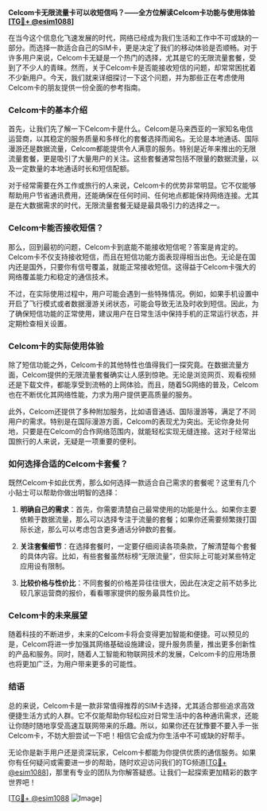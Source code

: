 **Celcom卡无限流量卡可以收短信吗？——全方位解读Celcom卡功能与使用体验[[TG💪+ @esim1088](https://t.me/s/esim1088)]**

在当今这个信息化飞速发展的时代，网络已经成为我们生活和工作中不可或缺的一部分。而选择一款适合自己的SIM卡，更是决定了我们的移动体验是否顺畅。对于许多用户来说，Celcom卡无疑是一个热门的选择，尤其是它的无限流量套餐，受到了不少人的青睐。然而，关于Celcom卡是否能接收短信的问题，却常常困扰着不少新用户。今天，我们就来详细探讨一下这个问题，并为那些正在考虑使用Celcom卡的朋友提供一份全面的参考指南。

### Celcom卡的基本介绍

首先，让我们先了解一下Celcom卡是什么。Celcom是马来西亚的一家知名电信运营商，以其稳定的服务质量和多样化的套餐选择而闻名。无论是本地通话、国际漫游还是数据流量，Celcom都能提供令人满意的服务。特别是近年来推出的无限流量套餐，更是吸引了大量用户的关注。这些套餐通常包括不限量的数据流量，以及一定数量的本地通话时长和短信配额。

对于经常需要在外工作或旅行的人来说，Celcom卡的优势非常明显。它不仅能够帮助用户节省通讯费用，还能确保在任何时间、任何地点都能保持网络连接。尤其是在大数据需求的时代，无限流量套餐无疑是最具吸引力的选择之一。

### Celcom卡能否接收短信？

那么，回到最初的问题，Celcom卡到底能不能接收短信呢？答案是肯定的。Celcom卡不仅支持接收短信，而且在短信功能方面表现得相当出色。无论是在国内还是国外，只要你有信号覆盖，就能正常接收短信。这得益于Celcom卡强大的网络覆盖能力和稳定的通信技术。

不过，在实际使用过程中，用户可能会遇到一些特殊情况。例如，如果手机设置中开启了飞行模式或者数据漫游关闭状态，可能会导致无法及时收到短信。因此，为了确保短信功能的正常使用，建议用户在日常生活中保持手机的正常运行状态，并定期检查相关设置。

### Celcom卡的实际使用体验

除了短信功能之外，Celcom卡的其他特性也值得我们一探究竟。在数据流量方面，Celcom提供的无限流量套餐确实让人感到惊艳。无论是浏览网页、观看视频还是下载文件，都能享受到流畅的上网体验。而且，随着5G网络的普及，Celcom也在不断优化其网络性能，力求为用户提供更高质量的服务。

此外，Celcom还提供了多种附加服务，比如语音通话、国际漫游等，满足了不同用户的需求。特别是在国际漫游方面，Celcom的表现尤为突出。无论你身处何地，只要是在Celcom的合作网络范围内，就能轻松实现无缝连接。这对于经常出国旅行的人来说，无疑是一项重要的便利。

### 如何选择合适的Celcom卡套餐？

既然Celcom卡如此优秀，那么如何选择一款适合自己需求的套餐呢？这里有几个小贴士可以帮助你做出明智的选择：

1. **明确自己的需求**：首先，你需要清楚自己最常使用的功能是什么。如果你主要依赖于数据流量，那么可以选择专注于流量的套餐；如果你还需要频繁拨打国际长途，那么可以考虑包含更多通话分钟数的套餐。

2. **关注套餐细节**：在选择套餐时，一定要仔细阅读各项条款，了解清楚每个套餐的具体内容。比如，有些套餐虽然标榜“无限流量”，但实际上可能对某些特定应用设有限制。

3. **比较价格与性价比**：不同套餐的价格差异往往很大，因此在决定之前不妨多比较几家运营商的报价，看看哪家提供的服务最具性价比。

### Celcom卡的未来展望

随着科技的不断进步，未来的Celcom卡将会变得更加智能和便捷。可以预见的是，Celcom将进一步加强其网络基础设施建设，提升服务质量，推出更多创新性的产品和服务。同时，随着人工智能和物联网技术的发展，Celcom卡的应用场景也将更加广泛，为用户带来更多的可能性。

### 结语

总的来说，Celcom卡是一款非常值得推荐的SIM卡选择，尤其适合那些追求高效便捷生活方式的人群。它不仅能帮助你轻松应对日常生活中的各种通讯需求，还能让你随时随地享受高速互联网带来的乐趣。所以，如果你还在犹豫要不要入手一张Celcom卡，不妨大胆尝试一下吧！相信它会成为你生活中不可或缺的好帮手。

无论你是新手用户还是资深玩家，Celcom卡都能为你提供优质的通信服务。如果你有任何疑问或需要进一步的帮助，随时欢迎访问我们的TG频道[[TG💪+ @esim1088](https://t.me/s/esim1088)]，那里有专业的团队为你解答疑惑。让我们一起探索更加精彩的数字世界吧！

[[TG💪+ @esim1088](https://t.me/s/esim1088) ![Image](https://i.postimg.cc/4NQfJmqS/Snipaste-2025-05-13-00-14-12.png)]